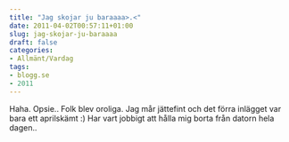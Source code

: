 ```yaml
---
title: "Jag skojar ju baraaaa>.<"
date: 2011-04-02T00:57:11+01:00
slug: jag-skojar-ju-baraaaa
draft: false
categories:
- Allmänt/Vardag
tags:
- blogg.se
- 2011
---
```

Haha. Opsie.. Folk blev oroliga. Jag mår jättefint och det förra inlägget var bara ett aprilskämt :) Har vart jobbigt att hålla mig borta från datorn hela dagen..